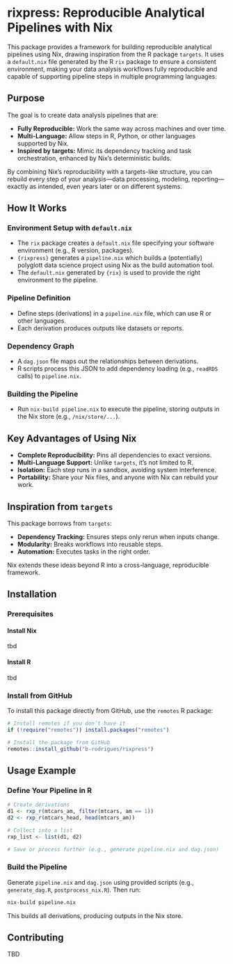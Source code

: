 # rixpress: Reproducible Analytical Pipelines with Nix

This package provides a framework for building reproducible analytical pipelines using Nix, drawing inspiration from the R package `targets`. 
It uses a `default.nix` file generated by the R `rix` package to ensure a consistent environment, making your data analysis workflows fully reproducible and capable of supporting pipeline steps in multiple programming languages.

## Purpose

The goal is to create data analysis pipelines that are:

- **Fully Reproducible:** Work the same way across machines and over time.
- **Multi-Language:** Allow steps in R, Python, or other languages supported by Nix.
- **Inspired by targets:** Mimic its dependency tracking and task orchestration, enhanced by Nix’s deterministic builds.

By combining Nix’s reproducibility with a targets-like structure, you can rebuild every step of your analysis—data processing, modeling, reporting—exactly as intended, even years later or on different systems.

## How It Works

### Environment Setup with `default.nix`
- The `rix` package creates a `default.nix` file specifying your software environment (e.g., R version, packages).
- `{rixpress}` generates a `pipeline.nix` which builds a (potentially) polyglott data science project using Nix as the build automation tool.
- The `default.nix` generated by `{rix}` is used to provide the right environment to the pipeline.

### Pipeline Definition
- Define steps (derivations) in a `pipeline.nix` file, which can use R or other languages.
- Each derivation produces outputs like datasets or reports.

### Dependency Graph
- A `dag.json` file maps out the relationships between derivations.
- R scripts process this JSON to add dependency loading (e.g., `readRDS` calls) to `pipeline.nix`.

### Building the Pipeline
- Run `nix-build pipeline.nix` to execute the pipeline, storing outputs in the Nix store (e.g., `/nix/store/...`).

## Key Advantages of Using Nix

- **Complete Reproducibility:** Pins all dependencies to exact versions.
- **Multi-Language Support:** Unlike `targets`, it’s not limited to R.
- **Isolation:** Each step runs in a sandbox, avoiding system interference.
- **Portability:** Share your Nix files, and anyone with Nix can rebuild your work.

## Inspiration from `targets`

This package borrows from `targets`:

- **Dependency Tracking:** Ensures steps only rerun when inputs change.
- **Modularity:** Breaks workflows into reusable steps.
- **Automation:** Executes tasks in the right order.

Nix extends these ideas beyond R into a cross-language, reproducible framework.

## Installation

### Prerequisites

#### Install Nix
tbd

#### Install R
tbd

### Install from GitHub

To install this package directly from GitHub, use the `remotes` R package:

```r
# Install remotes if you don’t have it
if (!require("remotes")) install.packages("remotes")

# Install the package from GitHub
remotes::install_github("b-rodrigues/rixpress")
```

## Usage Example

### Define Your Pipeline in R

```r
# Create derivations
d1 <- rxp_r(mtcars_am, filter(mtcars, am == 1))
d2 <- rxp_r(mtcars_head, head(mtcars_am))

# Collect into a list
rxp_list <- list(d1, d2)

# Save or process further (e.g., generate pipeline.nix and dag.json)
```

### Build the Pipeline

Generate `pipeline.nix` and `dag.json` using provided scripts (e.g., `generate_dag.R`, `postprocess_nix.R`). Then run:

```bash
nix-build pipeline.nix
```

This builds all derivations, producing outputs in the Nix store.

## Contributing

TBD

